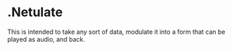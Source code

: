 # .Netulate
This is intended to take any sort of data, modulate it into a form that can be played as audio, and back.
